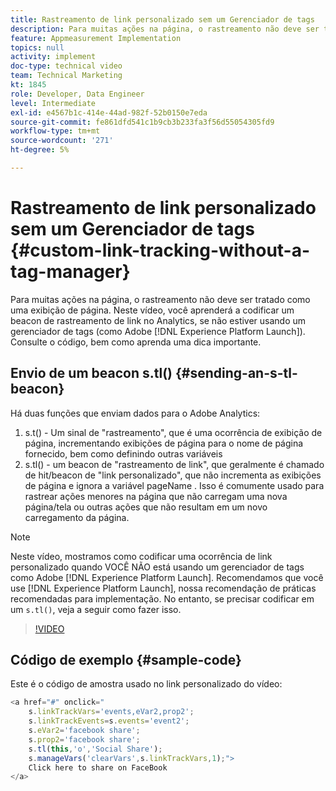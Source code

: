 ```yaml
---
title: Rastreamento de link personalizado sem um Gerenciador de tags
description: Para muitas ações na página, o rastreamento não deve ser tratado como uma exibição de página. Neste vídeo, você aprenderá a codificar um beacon de rastreamento de link no Analytics, se não estiver usando um gerenciador de tags (como o Experience Platform Launch). Consulte o código, bem como aprenda uma dica importante.
feature: Appmeasurement Implementation
topics: null
activity: implement
doc-type: technical video
team: Technical Marketing
kt: 1845
role: Developer, Data Engineer
level: Intermediate
exl-id: e4567b1c-414e-44ad-982f-52b0150e7eda
source-git-commit: fe861dfd541c1b9cb3b233fa3f56d55054305fd9
workflow-type: tm+mt
source-wordcount: '271'
ht-degree: 5%

---
```


# Rastreamento de link personalizado sem um Gerenciador de tags {#custom-link-tracking-without-a-tag-manager}

Para muitas ações na página, o rastreamento não deve ser tratado como uma exibição de página. Neste vídeo, você aprenderá a codificar um beacon de rastreamento de link no Analytics, se não estiver usando um gerenciador de tags (como Adobe [!DNL Experience Platform Launch]). Consulte o código, bem como aprenda uma dica importante.

## Envio de um beacon s.tl() {#sending-an-s-tl-beacon}

Há duas funções que enviam dados para o Adobe Analytics:

1. s.t() - Um sinal de &quot;rastreamento&quot;, que é uma ocorrência de exibição de página, incrementando exibições de página para o nome de página fornecido, bem como definindo outras variáveis
1. s.tl() - um beacon de &quot;rastreamento de link&quot;, que geralmente é chamado de hit/beacon de &quot;link personalizado&quot;, que não incrementa as exibições de página e ignora a variável pageName . Isso é comumente usado para rastrear ações menores na página que não carregam uma nova página/tela ou outras ações que não resultam em um novo carregamento da página.

>[!NOTE]
>
>Neste vídeo, mostramos como codificar uma ocorrência de link personalizado quando VOCÊ NÃO está usando um gerenciador de tags como Adobe [!DNL Experience Platform Launch]. Recomendamos que você use [!DNL Experience Platform Launch], nossa recomendação de práticas recomendadas para implementação. No entanto, se precisar codificar em um `s.tl()`, veja a seguir como fazer isso.

>[!VIDEO](https://video.tv.adobe.com/v/25832/?quality=12)

## Código de exemplo {#sample-code}

Este é o código de amostra usado no link personalizado do vídeo:

```JavaScript
<a href="#" onclick="
    s.linkTrackVars='events,eVar2,prop2';
    s.linkTrackEvents=s.events='event2';
    s.eVar2='facebook share';
    s.prop2='facebook share';
    s.tl(this,'o','Social Share');
    s.manageVars('clearVars',s.linkTrackVars,1);">
    Click here to share on FaceBook
</a>
```
